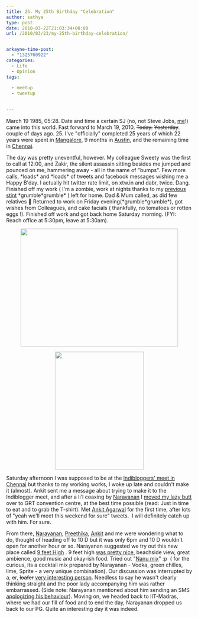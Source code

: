 ```yaml
---
title: 25. My 25th Birthday "Celebration"
author: sathya
type: post
date: 2010-03-22T21:03:34+00:00
url: /2010/03/23/my-25th-birthday-celebration/


arkayne-time-post:
  - "1325760922"
categories:
  - Life
  - Opinion
tags:
  
  - meetup  
  - tweetup
  

---
```

March 19 1985, 05:28. Date and time a certain SJ (no, not Steve Jobs, [me][1]!) came into this world. Fast forward to March 19, 2010. <span style="text-decoration: line-through;">Today.</span> <span style="text-decoration: line-through;">Yesterday</span>. couple of days ago. 25. I've "officially" completed 25 years of which 22 years were spent in [Mangalore][2], 9 months in [Austin][3], and the remaining time in [Chennai][4].

<!--more-->

The day was pretty uneventful, however. My colleague Sweety was the first to call at 12:00, and Zakir, the silent assassin sitting besides me jumped and pounced on me, hammering away - all in the name of "bumps". Few more calls, \*loads\* and \*loads\* of tweets and facebook messages wishing me a Happy B'day. I actually hit twitter rate limit, on xtw.in and dabr, twice. Dang. Finished off my work ( I'm a zombie, work at nights thanks to my [previous stint][5] \*grumble\*grumble\* ) left for home. Dad & Mum called, as did few relatives 🙂 Returned to work on Friday evening(\*grumble\*grumble\*), got wishes from Colleagues, and cake facials ( thankfully, no tomatoes or rotten eggs !). Finished off work and got back home Saturday morning. (FYI: Reach office at 5:30pm, leave at 5:30am).

<a id="aptureLink_WIppAerXdc" style="margin: 0pt auto; padding: 0px 6px; text-align: center; display: block;" href="https://posterous.com/getfile/files.posterous.com/sathyabhat/wN7MCuPwvBojkuKbORCsydcFW5m0sZGGpQaHYMd1JGX3cCzNS5Q61ij7tiFp/photo_2.jpg"><img style="border: 0px none;" src="https://posterous.com/getfile/files.posterous.com/sathyabhat/wN7MCuPwvBojkuKbORCsydcFW5m0sZGGpQaHYMd1JGX3cCzNS5Q61ij7tiFp/photo_2.jpg" alt="" width="425.53333333333336px" height="319.15000000000003px" /></a>

<a id="aptureLink_ppFLRH0SHk" style="margin: 0pt auto; padding: 0px 6px; text-align: center; display: block;" href="https://posterous.com/getfile/files.posterous.com/sathyabhat/tSyJaxl8boSkfGyJzbPOA1l6BEN6tcKtQMUK68w5s7Qb0U18fZGJbz1fbmiI/photo.jpg"><img style="border: 0px none;" src="https://posterous.com/getfile/files.posterous.com/sathyabhat/tSyJaxl8boSkfGyJzbPOA1l6BEN6tcKtQMUK68w5s7Qb0U18fZGJbz1fbmiI/photo.jpg" alt="" width="239.36250000000004px" height="319.15000000000003px" /></a>

Saturday afternoon I was supposed to be at the [Indibloggers' meet in Chennai][6] but thanks to my working works, I woke up late and couldn't make it (almost). Ankit sent me a message about trying to make it to the Indiblogger meet, and after a li'l coaxing by [Narayanan][7] I [moved my lazy butt][8] over to GRT convention centre, at the best time possible (read: Just in time to eat and to grab the T-shirt). Met [Ankit Agarwal][9] for the first time, after lots of "yeah we'll meet this weekend for sure" tweets.  I will definitely catch up with him. For sure.

From there, [Narayanan][10], [Preethika][11], [Ankit][12] and me were wondering what to do, thought of heading off to 10 D but it was only 6pm and 10 D wouldn't open for another hour or so. Narayanan suggested we try out this new place called [9 feet High][13] . 9 feet high [was pretty nice][14], beachside view, great ambience, good music and okay-ish food. Tried out "[Nanu mix][15]" :p  ( for the curious, its a cocktail mix prepared by Narayanan - Vodka, green chilles, lime, Sprite - a very unique combination). Our discussion was interrupted by a, er, <span style="text-decoration: line-through;">loafer</span> [very interesting person][16]. Needless to say he wasn't clearly thinking straight and the poor lady accompanying him was rather embarrassed. (Side note: Narayanan mentioned about him sending an SMS [apologizing his behaviour][17]). Moving on, we headed back to IIT-Madras, where we had our fill of food and to end the day, Narayanan dropped us back to our PG. Quite an interesting day it was indeed.

 [1]: ../2008/12/13/hi-im-sj/
 [2]: ../tag/mangalore/
 [3]: ../tag/austin/
 [4]: ../tag/chennai/
 [5]: ../2008/09/21/onsite-opportunity-beckons/
 [6]: https://search.twitter.com/search?q=%23indichn
 [7]: https://twitter.com/narayananh
 [8]: https://search.twitter.com/search?q=Rushing%20to%20make%20a%20last%20minute%20hero%20entry%20for%20%23indibloggers
 [9]: https://twitter.com/ankit_a
 [10]: https://techspikes.com/
 [11]: https://www.preethika.in/
 [12]: https://anky84.wordpress.com/
 [13]: https://4sq.com/bi4KcL
 [14]: https://search.twitter.com/search?q=high%20pretty%20awesome%20place,%20beach%20side
 [15]: https://search.twitter.com/search?q=special%27s%20mix%20-%20green%20chillies,%20vodka,%20sprite%20Lemon%20mix
 [16]: https://search.twitter.com/search?q=Some%20weird%20dude%20jumps%20into%20our%20conversation
 [17]: https://search.twitter.com/search?q=9fthigh%20loafer
